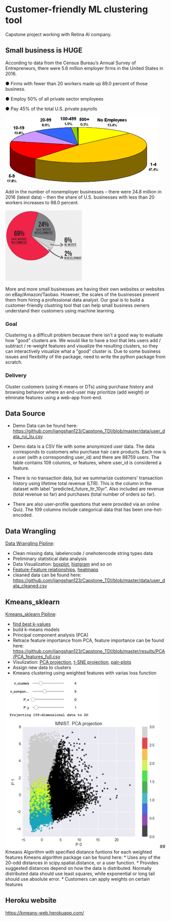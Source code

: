 # Customer-friendly ML clustering tool
Capstone project working with Retina AI company. 

## Small business is HUGE
According to data from the Census Bureau’s Annual Survey of Entrepreneurs, there were 5.6 million employer firms in the United States in 2016.

● Firms with fewer than 20 workers made up 89.0 percent of those business.

● Employ 50% of all private sector employees

● Pay 45% of the total U.S. private payrolls

<img src="https://github.com/jiangshan123/Capstone_TDI/blob/master/images/SmallBusiness.png" width="480">

Add in the number of nonemployer businesses – there were 24.8 million in 2016 (latest data) – then the share of U.S. businesses with less than 20 workers increases to 98.0 percent.

<img src="https://github.com/jiangshan123/Capstone_TDI/blob/master/images/websites.png" width="240">

More and more small businesses are having their own websites or websites on eBay/Amazon/Taobao. However, the scales of the businesses prevent them from hiring a professional data analyst. Our goal is to build a customer-friendly clustring tool that can help small business owners understand their customers using machine learning.

### Goal
Clustering is a difficult problem because there isn't a good way to evaluate how "good" clusters are. We would like to have a tool that lets users add / subtract / re-weight features and visualize the resulting clusters, so they can interactively visualize what a "good" cluster is. Due to some business issues and flexibility of the package, need to write the python package from scratch.

### Delivery
Cluster customers (using K-means or DTs) using purchase history and browsing behavior where an end-user may prioritize (add weight) or eliminate features using a web-app front-end.

## Data Source
* Demo Data can be found here: https://github.com/jiangshan123/Capstone_TDI/blob/master/data/user_data_rui_liu.csv

* Demo data is a CSV file with some anonymized user data. The data corresponds to customers who purchase hair care products. Each row is a user (with a corresponding user_id) and there are 88759 users. The table contains 109 columns, or features, where user_id is considered a feature.

* There is no transaction data, but we summarize customers' transaction history using lifetime total revenue (LTR). This is the column in the dataset with label "predicted_future_ltr_10yr". Also included are revenue (total revenue so far) and purchases (total number of orders so far).

* There are also user-profile questions that were provided via an online Quiz. The 109 columns include categorical data that has been one-hot-encoded. 

## Data Wrangling
[Data Wrangling Pipline](https://github.com/jiangshan123/Capstone_TDI/blob/master/notebooks/data_wrangling.ipynb):
* Clean missing data, labelencode / onehotencode string types data
* Preliminary statistical data analysis
* Data Visualization: [boxplot](https://github.com/jiangshan123/Capstone_TDI/tree/master/results/feature_analysis/boxplot_example.png), [histgram](https://github.com/jiangshan123/Capstone_TDI/tree/master/results/feature_analysis/hist_example.png) and so on
* [Feature-Feature relationships](https://github.com/jiangshan123/Capstone_TDI/tree/master/results/feature_analysis/f-fmap.png), [heatmaps](https://github.com/jiangshan123/Capstone_TDI/tree/master/results/feature_analysis/heatmap.png)
* cleaned data can be found here: https://github.com/jiangshan123/Capstone_TDI/blob/master/data/user_data_cleaned.csv

## Kmeans_sklearn
[Kmeans_sklearn Pipline](https://github.com/jiangshan123/Capstone_TDI/blob/master/notebooks/kmeans_sklearn.ipynb):
* [find best k-values](https://github.com/jiangshan123/Capstone_TDI/blob/master/results/kmeans/Elbow_Method.png)
* build k-means models
* Principal component analysis (PCA) 
* Retrace feature importance from PCA, feature importance can be found here: https://github.com/jiangshan123/Capstone_TDI/blob/master/results/PCA/PCA_features_full.csv
* Visulization: [PCA projection](https://github.com/jiangshan123/Capstone_TDI/blob/master/results/visulization/PCA_P1P2.png), [t-SNE projection](https://github.com/jiangshan123/Capstone_TDI/blob/master/results/visulization/tSNE_P1P2.png), [pair-plots](https://github.com/jiangshan123/Capstone_TDI/blob/master/results/visulization/pairplots.png)
* Assign new data to clusters
* Kmeans clustering using weighted features with varias loss function
<img src="https://github.com/jiangshan123/Capstone_TDI/blob/master/images/demo_interactive.png" width="480">
## Kmeans Algorithm with specified distance funtions for each weighted features
Kmeans algorithm package can be found here:
* Uses any of the 20-odd distances in scipy.spatial.distance, or a user function.
* Provides suggested distances depend on how the data is distributed. Normally distributed data should use least squares, while exponential or long tail should use absolute error.
* Customers can apply weights on certain features

## Heroku website
https://kmeans-web.herokuapp.com/ 
